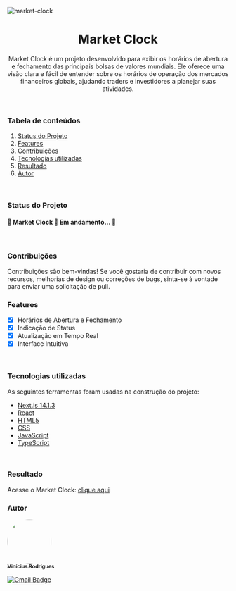 ![market-clock](https://github.com/ViniciusRodrigues10/market-clock/assets/76957963/e6b0e0ed-3853-4c86-8420-3302b173383b)

<h1 align="center">Market Clock</h1>
<p align="center">Market Clock é um projeto desenvolvido para exibir os horários de abertura e fechamento das principais bolsas de valores mundiais. Ele oferece uma visão clara e fácil de entender sobre os horários de operação dos mercados financeiros globais, ajudando traders e investidores a planejar suas atividades.</p>
<br/>

### Tabela de conteúdos
1. [Status do Projeto](#status-do-projeto)
2. [Features](#features)
3. [Contribuições](#contribuições)
4. [Tecnologias utilizadas](#tecnologias-utilizadas)
5. [Resultado](#resultado)
6. [Autor](#autor)
<br/>

### Status do Projeto
<h4 align=""> 
	🚧  Market Clock 🚀 Em andamento...  🚧
</h4>
<br/>

### Contribuições
Contribuições são bem-vindas! Se você gostaria de contribuir com novos recursos, melhorias de design ou correções de bugs, sinta-se à vontade para enviar uma solicitação de pull.
<br/>

### Features

- [x] Horários de Abertura e Fechamento
- [x] Indicação de Status
- [x] Atualização em Tempo Real
- [x] Interface Intuitiva
<br/>

### Tecnologias utilizadas
As seguintes ferramentas foram usadas na construção do projeto:
- [Next.js 14.1.3](https://nextjs.org/)
- [React](https://react.dev/)
- [HTML5](https://ebaconline.com.br/blog/o-que-e-html5-seo)
- [CSS](https://developer.mozilla.org/pt-BR/docs/Web/CSS)
- [JavaScript](https://developer.mozilla.org/pt-BR/docs/Learn/JavaScript/First_steps/What_is_JavaScript)
- [TypeScript](https://www.typescriptlang.org/)
<br/>

### Resultado
Acesse o Market Clock: [clique aqui](https://market-clock.netlify.app/)
<br/>

### Autor
<a href="https://www.linkedin.com/in/viniciusgonzagacavalcante/">
	<!-- <img src="https://avatars.githubusercontent.com/u/76957963?v=4" style="border-radius: 50%;" width="100px;" alt=""/> -->
	<img src="https://github.com/ViniciusRodrigues10/real-time-polls/assets/76957963/150fca30-7a34-46a6-826e-74b812fc4329" style="border-radius: 50%;" width="100px;" alt=""/>
<br />
	
<a href="https://www.linkedin.com/in/viniciusgonzagacavalcante/" title="vinicius-linkedin">
  <sub><b>Vinícius Rodrigues</b></sub>
</a>

[![Gmail Badge](https://img.shields.io/badge/-vinicius.gonzaga-c14438?style=flat-square&logo=Gmail&logoColor=white&link=mailto:tgmarinho@gmail.com)](mailto:vinicius.gonzaga@academico.ifpb.edu.br)
